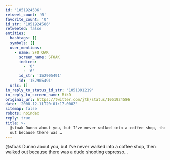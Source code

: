 ```yaml
---
id: '1051924586'
retweet_count: '0'
favorite_count: '0'
id_str: '1051924586'
retweeted: false
entities:
  hashtags: []
  symbols: []
  user_mentions:
    - name: SFO OAK
      screen_name: SFOAK
      indices:
        - '0'
        - '6'
      id_str: '152905491'
      id: '152905491'
  urls: []
in_reply_to_status_id_str: '1051891219'
in_reply_to_screen_name: MikD
original_url: https://twitter.com/jth/status/1051924586
date: '2008-12-11T20:01:17.000Z'
sitemap: false
robots: noindex
reply: true
title: >-
  @sfoak Dunno about you, but I've never walked into a coffee shop, then walked
  out because there was …
---
```


@sfoak Dunno about you, but I've never walked into a coffee shop, then walked out because there was a dude shooting espresso...